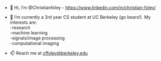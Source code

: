 - 👋 Hi, I’m @Christianfoley - https://www.linkedin.com/in/christian-foley/
- 👀 I’m currently a 3rd year CS student at UC Berkeley (go bears!). My interests are: <br>
          -research<br>
          -machine learning<br>
          -signals/image processing<br>
          -computational imaging<br>

- 📫 Reach me at cffoley@berkeley.edu


